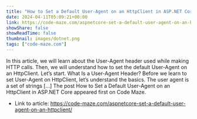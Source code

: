 ```yaml
---
title: "How to Set a Default User-Agent on an HttpClient in ASP.NET Core"
date: 2024-04-11T05:09:21+00:00
link: https://code-maze.com/aspnetcore-set-a-default-user-agent-on-an-httpclient/
showShare: false
showReadTime: false
thumbnail: images/dotnet.png
tags: ["code-maze.com"]
---
```

In this article, we will learn about the User-Agent header used while making HTTP calls. Then, we will understand how to set the default User-Agent on an HttpClient. Let’s start. What Is a User-Agent Header? Before we learn to set User-Agent on HttpClient, let’s understand the basics. The user agent is a set of strings […]
The post How to Set a Default User-Agent on an HttpClient in ASP.NET Core appeared first on Code Maze.

- Link to article: https://code-maze.com/aspnetcore-set-a-default-user-agent-on-an-httpclient/